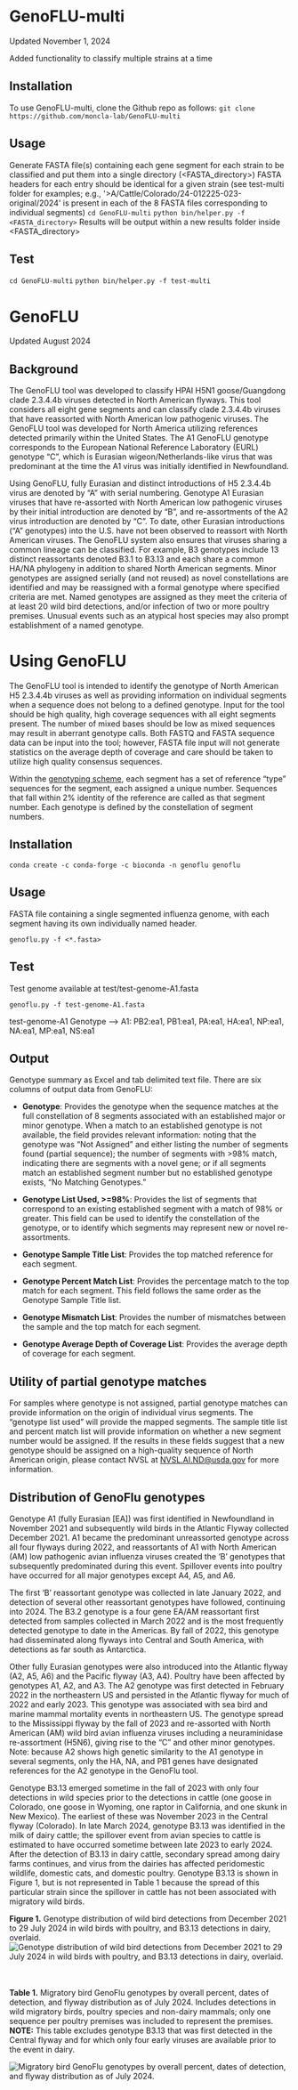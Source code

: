 # GenoFLU-multi

Updated November 1, 2024

Added functionality to classify multiple strains at a time


## Installation
To use GenoFLU-multi, clone the Github repo as follows:
``
git clone https://github.com/moncla-lab/GenoFLU-multi
``

## Usage
Generate FASTA file(s) containing each gene segment for each strain to be classified and put them into a single directory (<FASTA_directory>)
FASTA headers for each entry should be identical for a given strain (see test-multi folder for examples; e.g., '>A/Cattle/Colorado/24-012225-023-original/2024' is present in each of the 8 FASTA files corresponding to individual segments)
``
cd GenoFLU-multi
``
``
python bin/helper.py -f <FASTA_directory>
``
Results will be output within a new results folder inside <FASTA_directory>

## Test
``
cd GenoFLU-multi
``
``
python bin/helper.py -f test-multi
``






# GenoFLU

Updated August 2024

## Background

The GenoFLU tool was developed to classify HPAI H5N1 goose/Guangdong clade 2.3.4.4b viruses detected in North American flyways. This tool considers all eight gene segments and can classify clade 2.3.4.4b viruses that have reassorted with North American low pathogenic viruses. The GenoFLU tool was developed for North America utilizing references detected primarily within the United States. The A1 GenoFLU genotype corresponds to the European National Reference Laboratory (EURL) genotype “C”, which is Eurasian wigeon/Netherlands-like virus that was predominant at the time the A1 virus was initially identified in Newfoundland.

Using GenoFLU, fully Eurasian and distinct introductions of H5 2.3.4.4b virus are denoted by “A” with serial numbering. Genotype A1 Eurasian viruses that have re-assorted with North American low pathogenic viruses by their initial introduction are denoted by “B”, and re-assortments of the A2 virus introduction are denoted by “C”. To date, other Eurasian introductions (“A” genotypes) into the U.S. have not been observed to reassort with North American viruses. The GenoFLU system also ensures that viruses sharing a common lineage can be classified. For example, B3 genotypes include 13 distinct reassortants denoted B3.1 to B3.13 and each share a common HA/NA phylogeny in addition to shared North American segments. Minor genotypes are assigned serially (and not reused) as novel constellations are identified and may be reassigned with a formal genotype where specified criteria are met. Named genotypes are assigned as they meet the criteria of at least 20 wild bird detections, and/or infection of two or more poultry premises. Unusual events such as an atypical host species may also prompt establishment of a named genotype.

# Using GenoFLU

The GenoFLU tool is intended to identify the genotype of North American H5 2.3.4.4b viruses as well as providing information on individual segments when a sequence does not belong to a defined genotype. Input for the tool should be high quality, high coverage sequences with all eight segments present. The number of mixed bases should be low as mixed sequences may result in aberrant genotype calls. Both FASTQ and FASTA sequence data can be input into the tool; however, FASTA file input will not generate statistics on the average depth of coverage and care should be taken to utilize high quality consensus sequences.

Within the [genotyping scheme](./docs/Genotyping_reference_for_US_H5_2.3.4.4b.pdf), each segment has a set of reference “type” sequences for the segment, each assigned a unique number. Sequences that fall within 2% identity of the reference are called as that segment number. Each genotype is defined by the constellation of segment numbers.

## Installation

```
conda create -c conda-forge -c bioconda -n genoflu genoflu
```

## Usage

FASTA file containing a single segmented influenza genome, with each segment having its own individually named header.

```
genoflu.py -f <*.fasta>
```

## Test

Test genome available at test/test-genome-A1.fasta

```
genoflu.py -f test-genome-A1.fasta
```

test-genome-A1 Genotype --> A1: PB2:ea1, PB1:ea1, PA:ea1, HA:ea1, NP:ea1, NA:ea1, MP:ea1, NS:ea1

## Output

Genotype summary as Excel and tab delimited text file. There are six columns of output data from GenoFLU:

-   **Genotype**: Provides the genotype when the sequence matches at the full constellation of 8 segments associated with an established major or minor genotype. When a match to an established genotype is not available, the field provides relevant information: noting that the genotype was “Not Assigned” and either listing the number of segments found (partial sequence); the number of segments with >98% match, indicating there are segments with a novel gene; or if all segments match an established segment number but no established genotype exists, “No Matching Genotypes.”

-   **Genotype List Used, >=98%**: Provides the list of segments that correspond to an existing established segment with a match of 98% or greater. This field can be used to identify the constellation of the genotype, or to identify which segments may represent new or novel re-assortments.

-   **Genotype Sample Title List**: Provides the top matched reference for each segment.

-   **Genotype Percent Match List**: Provides the percentage match to the top match for each segment. This field follows the same order as the Genotype Sample Title list.

-   **Genotype Mismatch List**: Provides the number of mismatches between the sample and the top match for each segment.

-   **Genotype Average Depth of Coverage List**: Provides the average depth of coverage for each segment.

## Utility of partial genotype matches

For samples where genotype is not assigned, partial genotype matches can provide information on the origin of individual virus segments. The “genotype list used” will provide the mapped segments. The sample title list and percent match list will provide information on whether a new segment number would be assigned. If the results in these fields suggest that a new genotype should be assigned on a high-quality sequence of North American origin, please contact NVSL at NVSL.AI.ND@usda.gov for more information.

## Distribution of GenoFlu genotypes

Genotype A1 (fully Eurasian [EA]) was first identified in Newfoundland in November 2021 and subsequently wild birds in the Atlantic Flyway collected December 2021. A1 became the predominant unreassorted genotype across all four flyways during 2022, and reassortants of A1 with North American (AM) low pathogenic avian influenza viruses created the ‘B’ genotypes that subsequently predominated during this event. Spillover events into poultry have occurred for all major genotypes except A4, A5, and A6.

The first ‘B’ reassortant genotype was collected in late January 2022, and detection of several other reassortant genotypes have followed, continuing into 2024. The B3.2 genotype is a four gene EA/AM reassortant first detected from samples collected in March 2022 and is the most frequently detected genotype to date in the Americas. By fall of 2022, this genotype had disseminated along flyways into Central and South America, with detections as far south as Antarctica.

Other fully Eurasian genotypes were also introduced into the Atlantic flyway (A2, A5, A6) and the Pacific flyway (A3, A4). Poultry have been affected by genotypes A1, A2, and A3. The A2 genotype was first detected in February 2022 in the northeastern US and persisted in the Atlantic flyway for much of 2022 and early 2023. This genotype was associated with sea bird and marine mammal mortality events in northeastern US. The genotype spread to the Mississippi flyway by the fall of 2023 and re-assorted with North American (AM) wild bird avian influenza viruses including a neuraminidase re-assortment (H5N6), giving rise to the “C” and other minor genotypes. Note: because A2 shows high genetic similarity to the A1 genotype in several segments, only the HA, NA, and PB1 genes have designated references for the A2 genotype in the GenoFlu tool.

Genotype B3.13 emerged sometime in the fall of 2023 with only four detections in wild species prior to the detections in cattle (one goose in Colorado, one goose in Wyoming, one raptor in California, and one skunk in New Mexico). The earliest of these was November 2023 in the Central flyway (Colorado). In late March 2024, genotype B3.13 was identified in the milk of dairy cattle; the spillover event from avian species to cattle is estimated to have occurred sometime between late 2023 to early 2024. After the detection of B3.13 in dairy cattle, secondary spread among dairy farms continues, and virus from the dairies has affected peridomestic wildlife, domestic cats, and domestic poultry. Genotype B3.13 is shown in Figure 1, but is not represented in Table 1 because the spread of this particular strain since the spillover in cattle has not been associated with migratory wild birds.

**Figure 1.** Genotype distribution of wild bird detections from December 2021 to 29 July 2024 in wild birds with poultry, and B3.13 detections in dairy, overlaid.
![Genotype distribution of wild bird detections from December 2021 to 29 July 2024 in wild birds with poultry, and B3.13 detections in dairy, overlaid.](./docs/wild_bird_detections_July2024.png)
<br>
<br>
<br>

**Table 1.** Migratory bird GenoFlu genotypes by overall percent, dates of detection, and flyway distribution as of July 2024. Includes detections in wild migratory birds, poultry species and non-dairy mammals; only one sequence per poultry premises was included to represent the premises. <b>NOTE:</b> This table excludes genotype B3.13 that was first detected in the Central flyway and for which only four early viruses are available prior to the event in dairy.

![Migratory bird GenoFlu genotypes by overall percent, dates of detection, and flyway distribution as of July 2024.](./docs/migratory_bird_genotypes_table_July2024.png)
